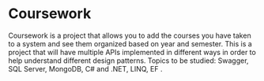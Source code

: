 # Coursework
Coursework is a project that allows you to add the courses you have taken to a system and see them organized based on year and semester. This is a project that will have multiple APIs implemented in different ways in order to help understand different design patterns. Topics to be studied: Swagger, SQL Server, MongoDB, C# and .NET, LINQ, EF .
